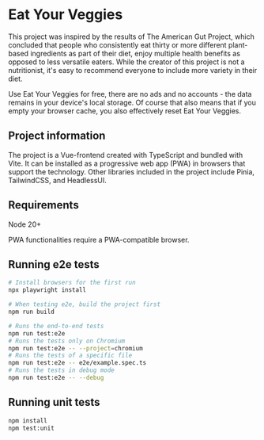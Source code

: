 # Eat Your Veggies

This project was inspired by the results of The American Gut Project, which concluded that people who consistently eat thirty or more different plant-based ingredients as part of their diet, enjoy multiple health benefits as opposed to less versatile eaters. While the creator of this project is not a nutritionist, it's easy to recommend everyone to include more variety in their diet.

Use Eat Your Veggies for free, there are no ads and no accounts - the data remains in your device's local storage. Of course that also means that if you empty your browser cache, you also effectively reset Eat Your Veggies.

## Project information

The project is a Vue-frontend created with TypeScript and bundled with Vite. It can be installed as a progressive web app (PWA) in browsers that support the technology. Other libraries included in the project include Pinia, TailwindCSS, and HeadlessUI.

## Requirements

Node 20+

PWA functionalities require a PWA-compatible browser.

## Running e2e tests

```sh
# Install browsers for the first run
npx playwright install

# When testing e2e, build the project first
npm run build

# Runs the end-to-end tests
npm run test:e2e
# Runs the tests only on Chromium
npm run test:e2e -- --project=chromium
# Runs the tests of a specific file
npm run test:e2e -- e2e/example.spec.ts
# Runs the tests in debug mode
npm run test:e2e -- --debug
```

## Running unit tests

```sh
npm install
npm test:unit
```
